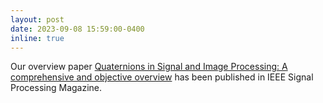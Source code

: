 ```yaml
---
layout: post
date: 2023-09-08 15:59:00-0400
inline: true
---
```


Our overview paper <a href='https://ieeexplore.ieee.org/document/10243497'>Quaternions in Signal and Image Processing: A comprehensive and objective overview</a> has been published in IEEE Signal Processing Magazine. 
